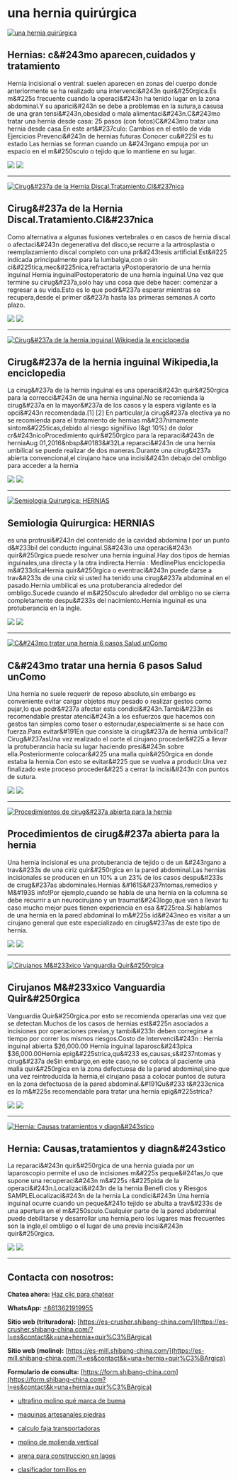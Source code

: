 # una hernia quirúrgica

<a href="https://swt.shibang-china.com/?l=es&img&k=una+hernia+quir%C3%BArgica" target="_blank">![una hernia quirúrgica](http://static.shibang-china.com/all-800x300/372.jpg)</a>

## Hernias: c&#243mo aparecen,cuidados y tratamiento
Hernia incisional o ventral: suelen aparecen en zonas del cuerpo donde anteriormente se ha realizado una intervenci&#243n quir&#250rgica.Es m&#225s frecuente cuando la operaci&#243n ha tenido lugar en la zona abdominal.Y su aparici&#243n se debe a problemas en la sutura,a casusa de una gran tensi&#243n,obesidad o mala alimentaci&#243n.C&#243mo tratar una hernia desde casa: 25 pasos (con fotos)C&#243mo tratar una hernia desde casa.En este art&#237culo: Cambios en el estilo de vida Ejercicios Prevenci&#243n de hernias futuras Conocer cu&#225l es tu estado Las hernias se forman cuando un &#243rgano empuja por un espacio en el m&#250sculo o tejido que lo mantiene en su lugar.


<a href="https://whatsapp.shibangsoft.com/WhatsApp.php" target="_blank" title="WhatsApp">![](http://static.shibang-china.com/icon/whatsapp.png)</a> <a href="https://swt.shibang-china.com/?l=es&icon&k=una+hernia+quir%C3%BArgica" target="_blank">![](http://static.shibang-china.com/icon/chat-es.png)</a>

---

<a href="https://swt.shibang-china.com/?l=es&img&k=una+hernia+quir%C3%BArgica" target="_blank">![Cirug&#237a de la Hernia Discal.Tratamiento.Cl&#237nica](http://static.shibang-china.com/all-800x300/1442.jpg)</a>

## Cirug&#237a de la Hernia Discal.Tratamiento.Cl&#237nica
Como alternativa a algunas fusiones vertebrales o en casos de hernia discal o afectaci&#243n degenerativa del disco,se recurre a la artrosplastia o reemplazamiento discal completo con una pr&#243tesis artificial.Est&#225 indicada principalmente para la lumbalgia,con o sin ci&#225tica,mec&#225nica,refractaria yPostoperatorio de una hernia inguinal Hernia inguinalPostoperatorio de una hernia inguinal.Una vez que termine su cirug&#237a,solo hay una cosa que debe hacer: comenzar a regresar a su vida.Esto es lo que podr&#237a esperar mientras se recupera,desde el primer d&#237a hasta las primeras semanas.A corto plazo.


<a href="https://whatsapp.shibangsoft.com/WhatsApp.php" target="_blank" title="WhatsApp">![](http://static.shibang-china.com/icon/whatsapp.png)</a> <a href="https://swt.shibang-china.com/?l=es&icon&k=una+hernia+quir%C3%BArgica" target="_blank">![](http://static.shibang-china.com/icon/chat-es.png)</a>

---

<a href="https://swt.shibang-china.com/?l=es&img&k=una+hernia+quir%C3%BArgica" target="_blank">![Cirug&#237a de la hernia inguinal Wikipedia,la enciclopedia](http://static.shibang-china.com/all-800x300/1265.jpg)</a>

## Cirug&#237a de la hernia inguinal Wikipedia,la enciclopedia
La cirug&#237a de la hernia inguinal es una operaci&#243n quir&#250rgica para la correcci&#243n de una hernia inguinal.No se recomienda la cirug&#237a en la mayor&#237a de los casos y la espera vigilante es la opci&#243n recomendada.[1] [2] En particular,la cirug&#237a electiva ya no se recomienda para el tratamiento de hernias m&#237nimamente sintom&#225ticas,debido al riesgo signifiivo (&gt 10%) de dolor cr&#243nicoProcedimiento quir&#250rgico para la reparaci&#243n de herniaAug 01,2016&nbsp&#0183&#32La reparaci&#243n de una hernia umbilical se puede realizar de dos maneras.Durante una cirug&#237a abierta convencional,el cirujano hace una incisi&#243n debajo del ombligo para acceder a la hernia


<a href="https://whatsapp.shibangsoft.com/WhatsApp.php" target="_blank" title="WhatsApp">![](http://static.shibang-china.com/icon/whatsapp.png)</a> <a href="https://swt.shibang-china.com/?l=es&icon&k=una+hernia+quir%C3%BArgica" target="_blank">![](http://static.shibang-china.com/icon/chat-es.png)</a>

---

<a href="https://swt.shibang-china.com/?l=es&img&k=una+hernia+quir%C3%BArgica" target="_blank">![Semiologia Quirurgica: HERNIAS](http://static.shibang-china.com/all-800x300/1465.jpg)</a>

## Semiologia Quirurgica: HERNIAS
es una protrusi&#243n del contenido de la cavidad abdomina l por un punto d&#233bil del conducto inguinal.S&#243lo una operaci&#243n quir&#250rgica puede resolver una hernia inguinal.Hay dos tipos de hernias inguinales,una directa y la otra indirecta.Hernia : MedlinePlus enciclopedia m&#233dicaHernia quir&#250rgica o eventraci&#243n puede darse a trav&#233s de una ciriz si usted ha tenido una cirug&#237a abdominal en el pasado.Hernia umbilical es una protuberancia alrededor del ombligo.Sucede cuando el m&#250sculo alrededor del ombligo no se cierra completamente despu&#233s del nacimiento.Hernia inguinal es una protuberancia en la ingle.


<a href="https://whatsapp.shibangsoft.com/WhatsApp.php" target="_blank" title="WhatsApp">![](http://static.shibang-china.com/icon/whatsapp.png)</a> <a href="https://swt.shibang-china.com/?l=es&icon&k=una+hernia+quir%C3%BArgica" target="_blank">![](http://static.shibang-china.com/icon/chat-es.png)</a>

---

<a href="https://swt.shibang-china.com/?l=es&img&k=una+hernia+quir%C3%BArgica" target="_blank">![C&#243mo tratar una hernia 6 pasos Salud unComo](http://static.shibang-china.com/all-800x300/920.jpg)</a>

## C&#243mo tratar una hernia 6 pasos Salud unComo
Una hernia no suele requerir de reposo absoluto,sin embargo es conveniente evitar cargar objetos muy pesado o realizar gestos como pujar,lo que podr&#237a afectar esta condici&#243n.Tambi&#233n es recomendable prestar atenci&#243n a los esfuerzos que hacemos con gestos tan simples como toser o estornudar,especialmente si se hace con fuerza.Para evitar&#191En que consiste la cirug&#237a de hernia umbilical? Cirug&#237asUna vez realizado el corte el cirujano proceder&#225 a llevar la protuberancia hacia su lugar haciendo presi&#243n sobre ella.Posteriormente colocar&#225 una malla quir&#250rgica en donde estaba la hernia.Con esto se evitar&#225 que se vuelva a producir.Una vez finalizado este proceso proceder&#225 a cerrar la incisi&#243n con puntos de sutura.


<a href="https://whatsapp.shibangsoft.com/WhatsApp.php" target="_blank" title="WhatsApp">![](http://static.shibang-china.com/icon/whatsapp.png)</a> <a href="https://swt.shibang-china.com/?l=es&icon&k=una+hernia+quir%C3%BArgica" target="_blank">![](http://static.shibang-china.com/icon/chat-es.png)</a>

---

<a href="https://swt.shibang-china.com/?l=es&img&k=una+hernia+quir%C3%BArgica" target="_blank">![Procedimientos de cirug&#237a abierta para la hernia](http://static.shibang-china.com/all-800x300/96.jpg)</a>

## Procedimientos de cirug&#237a abierta para la hernia
Una hernia incisional es una protuberancia de tejido o de un &#243rgano a trav&#233s de una ciriz quir&#250rgica en la pared abdominal.Las hernias incisionales se producen en un 10% a un 23% de los casos despu&#233s de cirug&#237as abdominales.Hernias &#161S&#237ntomas,remedios y M&#193S info!Por ejemplo,cuando se habla de una hernia en la columna se debe recurrir a un neurocirujano y un traumat&#243logo,que van a llevar tu caso mucho mejor pues tienen experiencia en esa &#225rea.Si hablamos de una hernia en la pared abdominal lo m&#225s id&#243neo es visitar a un cirujano general que este especializado en cirug&#237as de este tipo de hernia.


<a href="https://whatsapp.shibangsoft.com/WhatsApp.php" target="_blank" title="WhatsApp">![](http://static.shibang-china.com/icon/whatsapp.png)</a> <a href="https://swt.shibang-china.com/?l=es&icon&k=una+hernia+quir%C3%BArgica" target="_blank">![](http://static.shibang-china.com/icon/chat-es.png)</a>

---

<a href="https://swt.shibang-china.com/?l=es&img&k=una+hernia+quir%C3%BArgica" target="_blank">![Cirujanos M&#233xico Vanguardia Quir&#250rgica](http://static.shibang-china.com/all-800x300/1418.jpg)</a>

## Cirujanos M&#233xico Vanguardia Quir&#250rgica
Vanguardia Quir&#250rgica.por esto se recomienda operarlas una vez que se detectan.Muchos de los casos de hernias est&#225n asociados a incisiones por operaciones previas,y tambi&#233n deben corregirse a tiempo por correr los mismos riesgos.Costo de Intervenci&#243n : Hernia inguinal abierta $26,000.00 Hernia inguinal laparosc&#243pica $36,000.00Hernia epig&#225strica,qu&#233 es,causas,s&#237ntomas y cirug&#237a deSin embargo,en este caso,no se coloca al paciente una malla quir&#250rgica en la zona defectuosa de la pared abdominal,sino que una vez reintroducida la hernia,el cirujano pasa a colocar puntos de sutura en la zona defectuosa de la pared abdominal.&#191Qu&#233 t&#233cnica es la m&#225s recomendable para tratar una hernia epig&#225strica?


<a href="https://whatsapp.shibangsoft.com/WhatsApp.php" target="_blank" title="WhatsApp">![](http://static.shibang-china.com/icon/whatsapp.png)</a> <a href="https://swt.shibang-china.com/?l=es&icon&k=una+hernia+quir%C3%BArgica" target="_blank">![](http://static.shibang-china.com/icon/chat-es.png)</a>

---

<a href="https://swt.shibang-china.com/?l=es&img&k=una+hernia+quir%C3%BArgica" target="_blank">![Hernia: Causas,tratamientos y diagn&#243stico](http://static.shibang-china.com/all-800x300/291.jpg)</a>

## Hernia: Causas,tratamientos y diagn&#243stico
La reparaci&#243n quir&#250rgica de una hernia guiada por un laparoscopio permite el uso de incisiones m&#225s peque&#241as,lo que supone una recuperaci&#243n m&#225s r&#225pida de la operaci&#243n.Localizaci&#243n de la hernia Benefi cios y Riesgos SAMPLELocalizaci&#243n de la hernia La condici&#243n Una hernia inguinal ocurre cuando un peque&#241o tejido se abulta a trav&#233s de una apertura en el m&#250sculo.Cualquier parte de la pared abdominal puede debilitarse y desarrollar una hernia,pero los lugares mas frecuentes son la ingle,el ombligo o el lugar de una previa incisi&#243n quir&#250rgica.


<a href="https://whatsapp.shibangsoft.com/WhatsApp.php" target="_blank" title="WhatsApp">![](http://static.shibang-china.com/icon/whatsapp.png)</a> <a href="https://swt.shibang-china.com/?l=es&icon&k=una+hernia+quir%C3%BArgica" target="_blank">![](http://static.shibang-china.com/icon/chat-es.png)</a>

---
## Contacta con nosotros:

**Chatea ahora:** [Haz clic para chatear](https://swt.shibang-china.com?l=es&contact&k=una+hernia+quir%C3%BArgica)

**WhatsApp:**  [+8613621919955](https://whatsapp.shibangsoft.com/WhatsApp.php)

**Sitio web (trituradora):** [https://es-crusher.shibang-china.com/](https://es-crusher.shibang-china.com/?l=es&contact&k=una+hernia+quir%C3%BArgica)

**Sitio web (molino):** [https://es-mill.shibang-china.com/](https://es-mill.shibang-china.com/?l=es&contact&k=una+hernia+quir%C3%BArgica)

**Formulario de consulta:** [https://form.shibang-china.com](https://form.shibang-china.com?l=es&contact&k=una+hernia+quir%C3%BArgica)

* [ultrafino molino qué marca de buena](../80/ultrafino%20molino%20qu%C3%A9%20marca%20de%20buena.md)

* [maquinas artesanales piedras](../75/maquinas%20artesanales%20piedras.md)

* [calculo faja transportadoras](../75/calculo%20faja%20transportadoras.md)

* [molino de molienda vertical](../74/molino%20de%20molienda%20vertical.md)

* [arena para construccion en lagos](../72/arena%20para%20construccion%20en%20lagos.md)

* [clasificador tornillos en](../70/clasificador%20tornillos%20en.md)